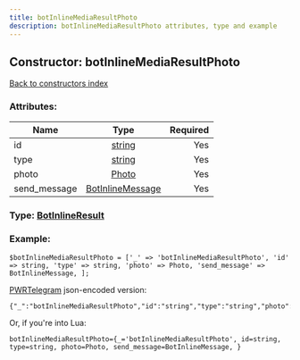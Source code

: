 ```yaml
---
title: botInlineMediaResultPhoto
description: botInlineMediaResultPhoto attributes, type and example
---
```

## Constructor: botInlineMediaResultPhoto  
[Back to constructors index](index.md)



### Attributes:

| Name     |    Type       | Required |
|----------|:-------------:|---------:|
|id|[string](../types/string.md) | Yes|
|type|[string](../types/string.md) | Yes|
|photo|[Photo](../types/Photo.md) | Yes|
|send\_message|[BotInlineMessage](../types/BotInlineMessage.md) | Yes|



### Type: [BotInlineResult](../types/BotInlineResult.md)


### Example:

```
$botInlineMediaResultPhoto = ['_' => 'botInlineMediaResultPhoto', 'id' => string, 'type' => string, 'photo' => Photo, 'send_message' => BotInlineMessage, ];
```  

[PWRTelegram](https://pwrtelegram.xyz) json-encoded version:

```
{"_":"botInlineMediaResultPhoto","id":"string","type":"string","photo":"Photo","send_message":"BotInlineMessage"}
```


Or, if you're into Lua:  


```
botInlineMediaResultPhoto={_='botInlineMediaResultPhoto', id=string, type=string, photo=Photo, send_message=BotInlineMessage, }

```


